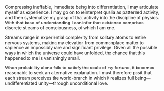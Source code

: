 Compressing ineffable, immediate being into differentiation, I may articulate myself as experience. I may go on to reinterpret qualia as patterned activity, and then systematize my grasp of that activity into the discipline of physics. With that base of understanding I can infer that existence comprises discrete streams of consciousness, of which I am one.

Streams range in experiential complexity from solitary atoms to entire nervous systems, making my elevation from commonplace matter to sapience an impossibly rare and significant privilege. Given all the possible ways in which the universe could have unfolded, the chance that this happened to me is vanishingly small.

When probability alone fails to satisfy the scale of my fortune, it becomes reasonable to seek an alternative explanation. I must therefore posit that each stream perceives the world-branch in which it realizes full being—undifferentiated unity—through unconditional love.